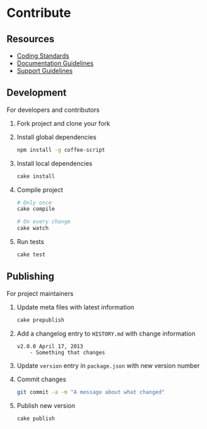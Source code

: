 <!--
v1.3.10 December 10, 2013
https://github.com/bevry/base
-->


# Contribute


## Resources

- [Coding Standards](http://bevry.me/bevry/coding-standards)
- [Documentation Guidelines](http://bevry.me/bevry/documentation-guidelines)
- [Support Guidelines](http://bevry.me/bevry/support-guidelines)


## Development

For developers and contributors

1. Fork project and clone your fork

2. Install global dependencies

	``` bash
	npm install -g coffee-script
	```

3. Install local dependencies

	``` bash
	cake install
	```

4. Compile project

	``` bash
	# Only once
	cake compile

	# On every change
	cake watch
	```

5. Run tests

	``` bash
	cake test
	```


## Publishing

For project maintainers

1. Update meta files with latest information

	``` bash
	cake prepublish
	```

2. Add a changelog entry to `HISTORY.md` with change information

	```
	v2.0.0 April 17, 2013
		- Something that changes
	```

3. Update `version` entry in `package.json` with new version number

4. Commit changes

	``` bash
	git commit -a -m "A message about what changed"
	```

5. Publish new version

	``` bash
	cake publish
	```
